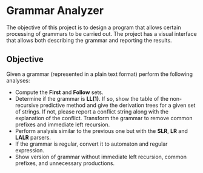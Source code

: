 # Grammar Analyzer
The objective of this project is to design a program that allows certain processing of grammars to be carried out. The project has a visual interface that allows both describing the grammar and reporting the results.

## Objective

Given a grammar (represented in a plain text format) perform the following analyses:

- Compute the **First** and **Follow** sets.
- Determine if the grammar is **LL(1)**. If so, show the table of the non-recursive predictive method and give the derivation trees for a given set of strings. If not, please report a conflict string along with the explanation of the conflict. Transform the grammar to remove common prefixes and immediate left recursion.
- Perform analysis similar to the previous one but with the **SLR**, **LR** and **LALR** parsers.
- If the grammar is regular, convert it to automaton and regular expression.
- Show version of grammar without immediate left recursion, common prefixes, and unnecessary productions.